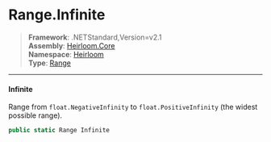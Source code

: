 # Range.Infinite

> **Framework**: .NETStandard,Version=v2.1  
> **Assembly**: [Heirloom.Core][0]  
> **Namespace**: [Heirloom][0]  
> **Type**: [Range][1]  

--------------------------------------------------------------------------------

#### Infinite

Range from `float.NegativeInfinity` to `float.PositiveInfinity` (the widest possible range).

```cs
public static Range Infinite
```

[0]: ../Heirloom.Core.md
[1]: Heirloom.Range.md
